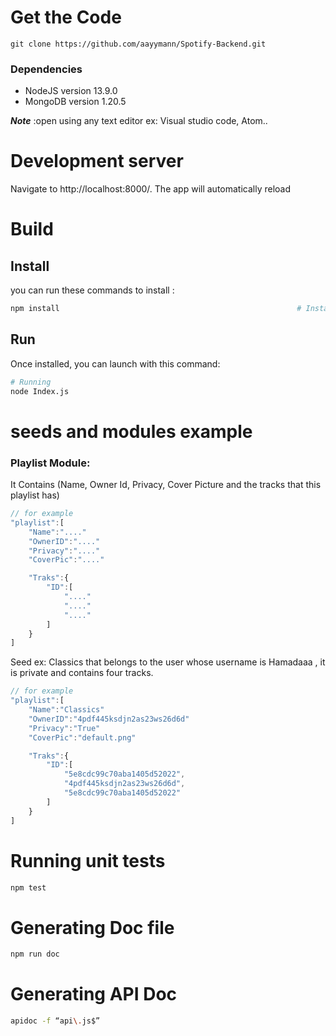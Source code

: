 # Get the Code
```
git clone https://github.com/aayymann/Spotify-Backend.git
```

### Dependencies

* NodeJS version 13.9.0
* MongoDB version 1.20.5


___Note___ :open using any text editor ex: Visual studio code, Atom..


# Development server

Navigate to http://localhost:8000/. The app will automatically reload 

# Build
## Install
you can run these commands to install :

```sh
npm install														# Install dependencie
```

## Run

Once installed, you can launch with this command:
```sh
# Running 
node Index.js
```

# seeds and modules example 
### Playlist Module:
It Contains (Name, Owner Id, Privacy, Cover Picture and the tracks that this playlist has)
```js
// for example
"playlist":[
    "Name":"...."
    "OwnerID":"...."
    "Privacy":"...."
    "CoverPic":"...."

    "Traks":{
        "ID":[
            "...."
            "...."
            "...."
        ]
    }
]
```

Seed ex: Classics that belongs to the user whose username is Hamadaaa , it is private and contains four tracks. 
```js
// for example
"playlist":[
    "Name":"Classics"
    "OwnerID":"4pdf445ksdjn2as23ws26d6d"
    "Privacy":"True"
    "CoverPic":"default.png"

    "Traks":{
        "ID":[
            "5e8cdc99c70aba1405d52022",
            "4pdf445ksdjn2as23ws26d6d",
            "5e8cdc99c70aba1405d52022"
        ]
    }
]
```


# Running unit tests

```sh
npm test               
```

# Generating Doc file 

```sh
npm run doc
```

# Generating API Doc 

```sh
apidoc -f “api\.js$”
```
